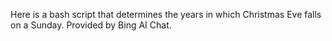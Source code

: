 Here is a bash script that determines the years in which Christmas Eve falls on a Sunday. Provided by Bing AI Chat.
